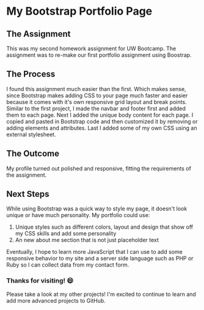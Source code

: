 # My Bootstrap Portfolio Page

## The Assignment
This was my second homework assignment for UW Bootcamp. The assignment was to re-make our first portfolio assignment using Boostrap. 

## The Process
I found this assignment much easier than the first. Which makes sense, since Bootstrap makes adding CSS to your page much faster and easier because it comes with it's own responsive grid layout and break points. Similar to the first project, I made the navbar and footer first and added them to each page. Next I added the unique body content for each page. I copied and pasted in Bootstrap code and then customized it by removing or adding elements and attributes. Last I added some of my own CSS using an external stylesheet.

## The Outcome
My profile turned out polished and responsive, fitting the requirements of the assignment. 

## Next Steps
While using Bootstrap was a quick way to style my page, it doesn't look unique or have much personality. My portfolio could use:
1. Unique styles such as different colors, layout and design that show off my CSS skills and add some personality
2. An new about me section that is not just placeholder text

Eventually, I hope to learn more JavaScript that I can use to add some responsive behavior to my site and a server side language such as PHP or Ruby so I can collect data from my contact form. 

### Thanks for visiting! :smile:
Please take a look at my other projects! I'm excited to continue to learn and add more advanced projects to GitHub. 
